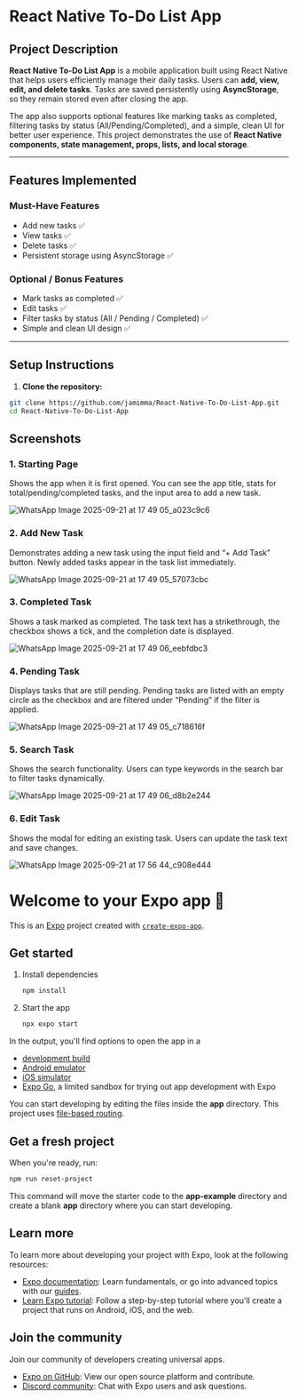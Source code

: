 # React Native To-Do List App

## Project Description
**React Native To-Do List App** is a mobile application built using React Native that helps users efficiently manage their daily tasks. Users can **add, view, edit, and delete tasks**. Tasks are saved persistently using **AsyncStorage**, so they remain stored even after closing the app.

The app also supports optional features like marking tasks as completed, filtering tasks by status (All/Pending/Completed), and a simple, clean UI for better user experience. This project demonstrates the use of **React Native components, state management, props, lists, and local storage**.

---

## Features Implemented

### Must-Have Features
- Add new tasks ✅
- View tasks ✅
- Delete tasks ✅
- Persistent storage using AsyncStorage ✅

### Optional / Bonus Features
- Mark tasks as completed ✅
- Edit tasks ✅
- Filter tasks by status (All / Pending / Completed) ✅
- Simple and clean UI design ✅

---

## Setup Instructions

1. **Clone the repository:**
```bash
git clone https://github.com/jamimma/React-Native-To-Do-List-App.git
cd React-Native-To-Do-List-App
```
## Screenshots

### 1. Starting Page
Shows the app when it is first opened. You can see the app title, stats for total/pending/completed tasks, and the input area to add a new task.

![WhatsApp Image 2025-09-21 at 17 49 05_a023c9c6](https://github.com/user-attachments/assets/72f117ca-3ede-4e71-882c-66dd54f22fb2)


### 2. Add New Task
Demonstrates adding a new task using the input field and “+ Add Task” button. Newly added tasks appear in the task list immediately.

![WhatsApp Image 2025-09-21 at 17 49 05_57073cbc](https://github.com/user-attachments/assets/0f387beb-6575-4693-a2d7-e54772864ab8)

### 3. Completed Task
Shows a task marked as completed. The task text has a strikethrough, the checkbox shows a tick, and the completion date is displayed.

![WhatsApp Image 2025-09-21 at 17 49 06_eebfdbc3](https://github.com/user-attachments/assets/fb706a81-0750-43bf-aca9-6f62c6c9e837)


### 4. Pending Task
Displays tasks that are still pending. Pending tasks are listed with an empty circle as the checkbox and are filtered under “Pending” if the filter is applied.

![WhatsApp Image 2025-09-21 at 17 49 05_c718616f](https://github.com/user-attachments/assets/f9ac2ada-7a67-45f3-8044-9157006187f3)


### 5. Search Task
Shows the search functionality. Users can type keywords in the search bar to filter tasks dynamically.

![WhatsApp Image 2025-09-21 at 17 49 06_d8b2e244](https://github.com/user-attachments/assets/3856f1c2-f5fa-4319-aa1d-cebbcda16401)


### 6. Edit Task
Shows the modal for editing an existing task. Users can update the task text and save changes.

![WhatsApp Image 2025-09-21 at 17 56 44_c908e444](https://github.com/user-attachments/assets/5c5c8efc-962f-4d77-81dc-c1c9c87e7654)



# Welcome to your Expo app 👋

This is an [Expo](https://expo.dev) project created with [`create-expo-app`](https://www.npmjs.com/package/create-expo-app).

## Get started

1. Install dependencies

   ```bash
   npm install
   ```

2. Start the app

   ```bash
   npx expo start
   ```

In the output, you'll find options to open the app in a

- [development build](https://docs.expo.dev/develop/development-builds/introduction/)
- [Android emulator](https://docs.expo.dev/workflow/android-studio-emulator/)
- [iOS simulator](https://docs.expo.dev/workflow/ios-simulator/)
- [Expo Go](https://expo.dev/go), a limited sandbox for trying out app development with Expo

You can start developing by editing the files inside the **app** directory. This project uses [file-based routing](https://docs.expo.dev/router/introduction).

## Get a fresh project

When you're ready, run:

```bash
npm run reset-project
```

This command will move the starter code to the **app-example** directory and create a blank **app** directory where you can start developing.

## Learn more

To learn more about developing your project with Expo, look at the following resources:

- [Expo documentation](https://docs.expo.dev/): Learn fundamentals, or go into advanced topics with our [guides](https://docs.expo.dev/guides).
- [Learn Expo tutorial](https://docs.expo.dev/tutorial/introduction/): Follow a step-by-step tutorial where you'll create a project that runs on Android, iOS, and the web.

## Join the community

Join our community of developers creating universal apps.

- [Expo on GitHub](https://github.com/expo/expo): View our open source platform and contribute.
- [Discord community](https://chat.expo.dev): Chat with Expo users and ask questions.
